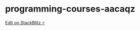 # programming-courses-aacaqz

[Edit on StackBlitz ⚡️](https://stackblitz.com/edit/programming-courses-aacaqz)
